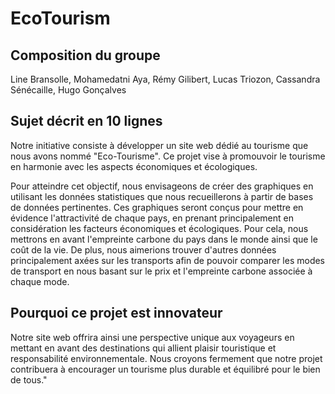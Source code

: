 # EcoTourism

## Composition du groupe
Line Bransolle, Mohamedatni Aya, Rémy Gilibert, Lucas Triozon, Cassandra Sénécaille, Hugo Gonçalves


## Sujet décrit en 10 lignes
 Notre initiative consiste à développer un site web dédié au tourisme que nous avons nommé "Eco-Tourisme". Ce projet vise à promouvoir le tourisme en harmonie avec les aspects économiques et écologiques. 

Pour atteindre cet objectif, nous envisageons de créer des graphiques en utilisant les données statistiques que nous recueillerons à partir de bases de données pertinentes. Ces graphiques seront conçus pour mettre en évidence l'attractivité de chaque pays, en prenant principalement en considération les facteurs économiques et écologiques. Pour cela, nous mettrons en avant l'empreinte carbone du pays dans le monde ainsi que le coût de la vie. De plus, nous aimerions trouver d'autres données principalement axées sur les transports afin de pouvoir comparer les modes de transport en nous basant sur le prix et l'empreinte carbone associée à chaque mode.

## Pourquoi ce projet est innovateur
Notre site web offrira ainsi une perspective unique aux voyageurs en mettant en avant des destinations qui allient plaisir touristique et responsabilité environnementale. Nous croyons fermement que notre projet contribuera à encourager un tourisme plus durable et équilibré pour le bien de tous."
